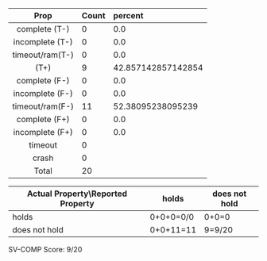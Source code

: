 
| Prop | Count | percent |
|:----:|:------|:--|
|complete   (T-)|0| 0.0 |
|incomplete (T-)|0|0.0 |
|timeout/ram(T-)|0|0.0 |
|           (T+)|9|42.857142857142854 |
|complete   (F-)|0|0.0 |
|incomplete (F-)|0|0.0 |
|timeout/ram(F-)|11|52.38095238095239 |
|complete   (F+)|0|0.0 |
|incomplete (F+)|0|0.0 |
|timeout        |0| |
|crash          |0| |
|Total          |20| |

| Actual Property\Reported Property | holds | does not hold |
|------------------------------------|-------|---------------|
| holds | 0+0+0=0/0 | 0+0=0 |
| does not hold | 0+0+11=11 | 9=9/20 |

SV-COMP Score: 9/20

